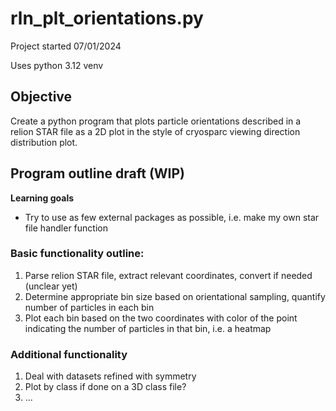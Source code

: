 # rln_plt_orientations.py #

Project started 07/01/2024

Uses python 3.12 venv

## Objective

Create a python program that plots particle orientations described in a relion STAR file as a 2D plot in the style of cryosparc viewing direction distribution plot.

## Program outline draft (WIP)

**Learning goals**
* Try to use as few external packages as possible, i.e. make my own star file handler function

### Basic functionality outline:

1) Parse relion STAR file, extract relevant coordinates, convert if needed (unclear yet)
2) Determine appropriate bin size based on orientational sampling, quantify number of particles in each bin
3) Plot each bin based on the two coordinates with color of the point indicating the number of particles in that bin, i.e. a heatmap

### Additional functionality 

1) Deal with datasets refined with symmetry
2) Plot by class if done on a 3D class file?
3) ...